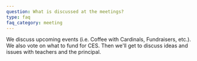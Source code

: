 ```yaml
---
question: What is discussed at the meetings?
type: faq
faq_category: meeting
---
```

We discuss upcoming events (i.e. Coffee with Cardinals, Fundraisers, etc.). We also vote on what to fund for CES. Then we'll get to discuss ideas and issues with teachers and the principal.